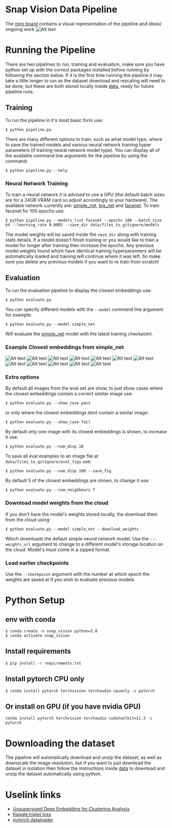 # Snap Vision Data Pipeline
The [miro board](https://miro.com/app/board/uXjVOGzD1U0=/) contains a visual representation of the pipeline and ideas/ ongoing work
![Alt text](misc/snap-vision-data-pipeline.png?raw=true "Data Pipeline")

# Running the Pipeline
There are two pipelines to run, training and evaluation, make sure you have python set up with the correct packages installed before running by following the section below. If it is the first time running the pipeline it may take a little longer to run as the dataset download and rescaling will need to be done, but these are both stored locally inside [data](data), ready for future pipeline runs.
## Training
To run the pipeline in it's most basic form use:
```
$ python pipeline.py
```
There are many different options to train, such as what model type, where to save the trained models and various neural network training hyper parameters (if training neural network model type). You can display all of the available command line arguments for the pipeline by using the command:
```
$ python pipeline.py --help
```
### Neural Network Training
To train a neural network it is advised to use a GPU (the default batch sizes are for a 24GB VRAM card so adjust accordingly to your hardware). The available network currently are: [simple_net](models/toy_network.py), [big_net](models/network.py) and [facenet](models/FaceNet.py). To train facenet for 100 epochs use:
```
$ python pipeline.py --models_list facenet --epochs 100 --batch_size 64 --learning_rate 0.0001 --save_dir data/files_to_gitignore/models
```
The model weights will be saved inside the `save_dir` along with training stats details. If a model doesn't finish training or you would like to train a model for longer after training then increase the epochs. Any previous model weights found which have identical training hyperparamters will be automatically loaded and training will continue where it was left. So make sure you delete any previous models if you want to re train from scratch!

## Evaluation
To run the evaluation pipeline to display the closest embeddings use:
```
$ python evaluate.py
```
You can specify different models with the `--model` command line argument for example:
```
$ python evaluate.py --model simple_net
```
Will evaluate the [simple_net](models/toy_network.py) model with the latest training checkpoint.
### Example Closest embeddings from simple_net
![Alt text](misc/eg1.png?raw=true "Data Pipeline")
![Alt text](misc/eg2.png?raw=true "Data Pipeline")
![Alt text](misc/eg3.png?raw=true "Data Pipeline")
![Alt text](misc/eg4.png?raw=true "Data Pipeline")
![Alt text](misc/eg5.png?raw=true "Data Pipeline")
![Alt text](misc/eg6.png?raw=true "Data Pipeline")
![Alt text](misc/eg7.png?raw=true "Data Pipeline")
![Alt text](misc/eg8.png?raw=true "Data Pipeline")
![Alt text](misc/eg9.png?raw=true "Data Pipeline")
![Alt text](misc/eg10.png?raw=true "Data Pipeline")
![Alt text](misc/eg11.png?raw=true "Data Pipeline")
![Alt text](misc/eg12.png?raw=true "Data Pipeline")
### Extra options
By default all images from the eval set are show, to just show cases where the closest embeddings contain a correct similar image use:
```
$ python evaluate.py --show_case pass
```
or only where the closest embeddings dont contain a similar image:
```
$ python evaluate.py --show_case fail
```
By default only one image with its closest embeddings is shown, to increase it use:
```
$ python evaluate.py --num_disp 10
```
To save all eval examples to an image file at `data/files_to_gitignore/eval_figs` use:
```
$ python evaluate.py --num_disp 100 --save_fig
```
By default 5 of the closest embeddings are shown, to change it use:
```
$ python evaluate.py --num_neighbours 7
```
### Download model weights from the cloud
If you don't have the model's weights stored locally, the download them from the cloud using:
```
$ python evaluate.py --model simple_net --download_weights
```
Which downloads the default simple neural network model. Use the `---weights_url` argument to change to a different model's storage location on the cloud. Model's must come in a zipped format.

### Load earlier checkpoints
Use the `--checkpoint` argument with the number at which epoch the weights are saved at if you wish to evaluate previous models.



# Python Setup
## env with conda
```
$ conda create -n snap_vision python=3.8
$ conda activate snap_vision
```
## Install requirements
```
$ pip install -r requirements.txt
```
## Install pytorch CPU only
```
$ conda install pytorch torchvision torchaudio cpuonly -c pytorch
```
## Or install on GPU (if you have nvidia GPU)
```
conda install pytorch torchvision torchaudio cudatoolkit=11.3 -c pytorch
```
# Downloading the dataset
The pipeline will automatically download and unzip the dataset, as well as downscale the image resolution, but if you want to just download the dataset in isolation then follow the instructions inside [data](./data) to download and unzip the dataset automatically using python.

# Uselink links
- [Unsupervised Deep Embedding for Clustering Analysis](https://arxiv.org/pdf/1511.06335.pdf)
- [Kaggle triplet loss](https://www.kaggle.com/code/hirotaka0122/triplet-loss-with-pytorch/notebook)
- [pytorch dataloader](https://pytorch.org/tutorials/beginner/data_loading_tutorial.html)
